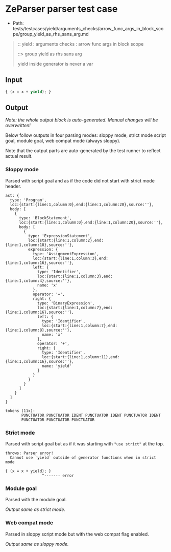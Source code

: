 # ZeParser parser test case

- Path: tests/testcases/yield/arguments_checks/arrow_func_args_in_block_scope/group_yield_as_rhs_sans_arg.md

> :: yield : arguments checks : arrow func args in block scope
>
> ::> group yield as rhs sans arg
>
> yield inside generator is never a var

## Input

`````js
{ (x = x + yield); }
`````

## Output

_Note: the whole output block is auto-generated. Manual changes will be overwritten!_

Below follow outputs in four parsing modes: sloppy mode, strict mode script goal, module goal, web compat mode (always sloppy).

Note that the output parts are auto-generated by the test runner to reflect actual result.

### Sloppy mode

Parsed with script goal and as if the code did not start with strict mode header.

`````
ast: {
  type: 'Program',
  loc:{start:{line:1,column:0},end:{line:1,column:20},source:''},
  body: [
    {
      type: 'BlockStatement',
      loc:{start:{line:1,column:0},end:{line:1,column:20},source:''},
      body: [
        {
          type: 'ExpressionStatement',
          loc:{start:{line:1,column:2},end:{line:1,column:18},source:''},
          expression: {
            type: 'AssignmentExpression',
            loc:{start:{line:1,column:3},end:{line:1,column:16},source:''},
            left: {
              type: 'Identifier',
              loc:{start:{line:1,column:3},end:{line:1,column:4},source:''},
              name: 'x'
            },
            operator: '=',
            right: {
              type: 'BinaryExpression',
              loc:{start:{line:1,column:7},end:{line:1,column:16},source:''},
              left: {
                type: 'Identifier',
                loc:{start:{line:1,column:7},end:{line:1,column:8},source:''},
                name: 'x'
              },
              operator: '+',
              right: {
                type: 'Identifier',
                loc:{start:{line:1,column:11},end:{line:1,column:16},source:''},
                name: 'yield'
              }
            }
          }
        }
      ]
    }
  ]
}

tokens (11x):
       PUNCTUATOR PUNCTUATOR IDENT PUNCTUATOR IDENT PUNCTUATOR IDENT
       PUNCTUATOR PUNCTUATOR PUNCTUATOR
`````

### Strict mode

Parsed with script goal but as if it was starting with `"use strict"` at the top.

`````
throws: Parser error!
  Cannot use `yield` outside of generator functions when in strict mode

{ (x = x + yield); }
                ^------- error
`````


### Module goal

Parsed with the module goal.

_Output same as strict mode._

### Web compat mode

Parsed in sloppy script mode but with the web compat flag enabled.

_Output same as sloppy mode._
